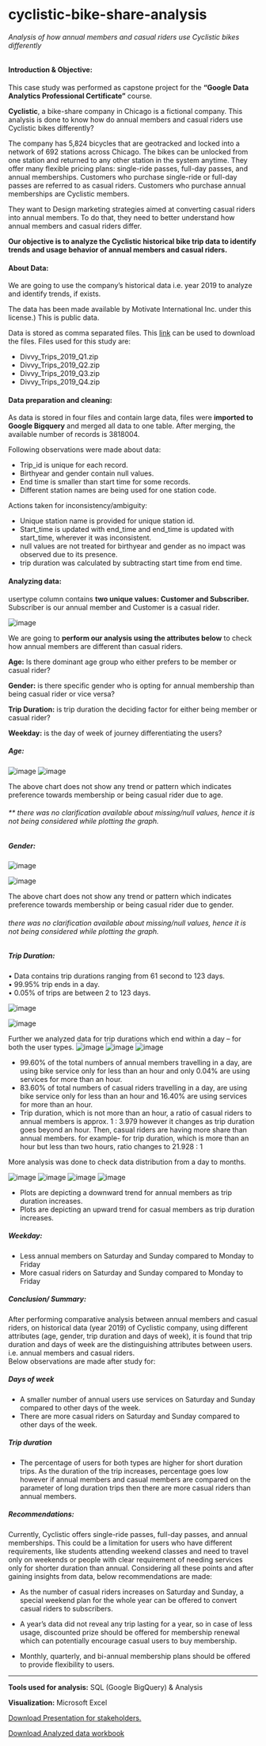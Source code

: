 # cyclistic-bike-share-analysis
###### Analysis of how annual members and casual riders use Cyclistic bikes differently

#### Introduction & Objective:
This case study was performed as capstone project for the <b>“Google Data Analytics Professional Certificate”</b> course. <br>

**Cyclistic**, a bike-share company in Chicago is a fictional company. This analysis is done to know how do annual members and casual riders use Cyclistic bikes differently?

The company has 5,824 bicycles that are geotracked and locked into a network of 692 stations across Chicago. The bikes can be unlocked from one station and returned to any other station in the system anytime. They offer many flexible pricing plans: single-ride passes, full-day passes, and annual memberships. Customers who purchase single-ride or full-day passes are referred to as casual riders. Customers who purchase annual memberships are Cyclistic members.


 They want to Design marketing strategies aimed at converting casual riders into annual members. To do that, they need to better understand how annual members and casual riders differ.
 
 
 **Our objective is to analyze the Cyclistic historical bike trip data to identify trends and usage behavior of annual members and casual riders.**

#### About Data:
We are going to use the company’s historical data i.e. year 2019 to analyze and identify trends, if exists.


The data has been made available by Motivate International Inc. under this license.) This is public data.

Data is stored as comma separated files. This <a href='https://divvy-tripdata.s3.amazonaws.com/index.html'>link</a> can be used to download the files. Files used for this study are:

 - Divvy_Trips_2019_Q1.zip <br>
 - Divvy_Trips_2019_Q2.zip<br>
 - Divvy_Trips_2019_Q3.zip <br>
 - Divvy_Trips_2019_Q4.zip 

#### Data preparation and cleaning:
As data is stored in four files and contain large data, files were <b>imported to Google Bigquery</b> and merged all data to one table. After merging, the available number of records is 3818004.


Following observations were made about data:<br>
-	Trip_id is unique for each record.<br>
-	Birthyear and gender contain null values.<br>
-	End time is smaller than start time for some records.<br>
-	Different station names are being used for one station code.<br>

Actions taken for inconsistency/ambiguity:<br>
-	Unique station name is provided for unique station id.<br>
-	Start_time is updated with end_time and end_time is updated with start_time, wherever it was inconsistent. <br>
-  	null values are not treated for birthyear and gender as no impact was observed due to its presence.<br>
-	trip duration was calculated by subtracting start time from end time.
	
#### Analyzing data:
usertype column contains <b>two unique values: Customer and Subscriber.</b> Subscriber is our annual member and Customer is a casual rider.


![image](https://github.com/anju-pandey/cyclistic-bike-share-analysis/blob/983666a5b4a9e45da49c36dbc591cb172bf9d2cf/Images/1_c_v_s.png)


We are going to **perform our analysis using the attributes below** to check how annual members are different than casual riders.

<b>Age:</b> Is there dominant age group who either prefers to be member or casual rider?

<b>Gender:</b> is there specific gender who is opting for annual membership than being casual rider or vice versa?

<b>Trip Duration:</b> is trip duration the deciding factor for either being member or casual rider?

<b>Weekday:</b> is the day of week of journey differentiating the users?

##### Age:
![image](https://github.com/anju-pandey/cyclistic-bike-share-analysis/blob/3250d98938f0d88fe2e5eb1f2fe748188a4b28e4/Images/age_table.png)
![image](https://github.com/anju-pandey/cyclistic-bike-share-analysis/blob/079354e6314808bba1c0ffc7a5632fc12b9985d5/Images/2_age_chart.png)

The above chart does not show any trend or pattern which indicates preference towards membership or being casual rider due to age.
###### ** there was no clarification available about missing/null values, hence it is not being considered while plotting the graph.

##### Gender:
![image](https://github.com/anju-pandey/cyclistic-bike-share-analysis/blob/876c03ae787c6e88626b9671d8b6d661eda476c7/Images/4_gender_table.png)

![image](https://github.com/anju-pandey/cyclistic-bike-share-analysis/blob/876c03ae787c6e88626b9671d8b6d661eda476c7/Images/5_gender_chart.png)

The above chart does not show any trend or pattern which indicates preference towards membership or being casual rider due to gender.
###### there was no clarification available about missing/null values, hence it is not being considered while plotting the graph.

##### Trip Duration:
•	Data contains trip durations ranging from 61 second to 123 days.      <br> 
•	99.95% trip ends in a day.<br>
•	0.05% of trips are between 2 to 123 days.

![image](https://github.com/anju-pandey/cyclistic-bike-share-analysis/blob/05ef830222187399c34af7914ffcaf30fae7f0a4/Images/6_trip_ending_in_a_day.png)

![image](https://github.com/anju-pandey/cyclistic-bike-share-analysis/blob/05ef830222187399c34af7914ffcaf30fae7f0a4/Images/7_trip_ending_in_a_day_chart.png)


Further we analyzed data for trip durations which end within a day – for both the user types.
![image](https://github.com/anju-pandey/cyclistic-bike-share-analysis/blob/05ef830222187399c34af7914ffcaf30fae7f0a4/Images/8_trip_duration_within_day_annual.png)
![image](https://github.com/anju-pandey/cyclistic-bike-share-analysis/blob/05ef830222187399c34af7914ffcaf30fae7f0a4/Images/9_trip_duration_within_day_casual.png)
![image](https://github.com/anju-pandey/cyclistic-bike-share-analysis/blob/05ef830222187399c34af7914ffcaf30fae7f0a4/Images/10_within_day_chart.png)

- 99.60% of the total numbers of annual members travelling in a day, are using bike service only for less than an hour and only 0.04% are using services for more than an hour. <br>
- 83.60% of total numbers of casual riders travelling in a day, are using bike service only for less than an hour and 16.40% are using services for more than an hour.<br>
- Trip duration, which is not more than an hour, a ratio of casual riders to annual members is approx. 1 : 3.979 however it changes as trip duration goes beyond an hour. Then, casual riders are having more share than annual members. for example- for trip duration, which is more than an hour but less than two hours, ratio changes to 21.928 : 1 <br>

More analysis was done to check data distribution from a day to months.

![image](https://github.com/anju-pandey/cyclistic-bike-share-analysis/blob/05ef830222187399c34af7914ffcaf30fae7f0a4/Images/12_day_to_month_table.png)
![image](https://github.com/anju-pandey/cyclistic-bike-share-analysis/blob/05ef830222187399c34af7914ffcaf30fae7f0a4/Images/11_within_day_chart.png)
![image](https://github.com/anju-pandey/cyclistic-bike-share-analysis/blob/05ef830222187399c34af7914ffcaf30fae7f0a4/Images/13_day_to_month_chart.png)
![image](https://github.com/anju-pandey/cyclistic-bike-share-analysis/blob/05ef830222187399c34af7914ffcaf30fae7f0a4/Images/14_day_to_month_chart.png)
- Plots are depicting a downward trend for annual members as trip duration increases.<br>
- Plots are depicting an upward trend for casual members as trip duration increases.

##### Weekday:



- Less annual members on Saturday and Sunday compared to Monday to Friday <br>
- More casual riders on Saturday and Sunday compared to Monday to Friday

##### Conclusion/ Summary:
After performing comparative analysis between annual members and casual riders, on historical data (year 2019) of Cyclistic company, using different attributes (age, gender, trip duration and days of week), it is found that trip duration and days of week are the distinguishing attributes between users. i.e. annual members and casual riders. <br>
Below observations are made after study for: <br>
##### Days of week
- A smaller number of annual users use services on Saturday and Sunday compared to other days of the week.<br>
- There are more casual riders on Saturday and Sunday compared to other days of the week.<br>

##### Trip duration
- The percentage of users for both types are higher for short duration trips. As the duration of the trip increases, percentage goes low however if annual members and casual members are compared on the parameter of long duration trips then there are more casual riders than annual members.

##### Recommendations:
Currently, Cyclistic offers single-ride passes, full-day passes, and annual memberships. This could be a limitation for users who have different requirements, like students attending weekend classes and need to travel only on weekends or people with clear requirement of needing services only for shorter duration than annual. Considering all these points and after gaining insights from data, below recommendations are made:

- As the number of casual riders increases on Saturday and Sunday, a special weekend plan for the whole year can be offered to convert casual riders to subscribers.

- A year’s data did not reveal any trip lasting for a year, so in case of less usage, discounted prize should be offered for membership renewal which can potentially encourage casual users to buy membership. 

- Monthly, quarterly, and bi-annual membership plans should be offered to provide flexibility to users.

----------------------------------------------------------------------------------------------------------------------------
<b>Tools used for analysis:</b> SQL (Google BigQuery) & Analysis

<b>Visualization:</b> Microsoft Excel

<a href='https://docs.google.com/presentation/d/e/2PACX-1vT3N9cvcGDGbgJR5Rqj-4tpSH6CAPbQicG04VS6Ye_0nEAWVL3R_UQ6U2A6iwOwGuKdgO8ICB_dMhz9/pub?start=false&loop=false&delayms=3000'>Download Presentation for stakeholders.</a>


<a href='https://docs.google.com/spreadsheets/d/1hby5QSqIwQYGuWiOMZdF2u1OJ-TbuKk2/edit?usp=sharing&ouid=116714514526983481166&rtpof=true&sd=true'>Download Analyzed data workbook</a>


